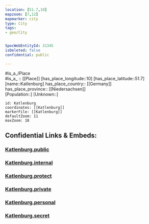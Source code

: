 ```yaml
---
location: [51.7,10] 
mapzoom: [7,12] 
mapmarker: city 
type: City
tags:
- geo/City


SpocWebEntityId: 31345
isDeleted: false
confidential: public

---
```

#is_a_/Place  
#is_a_ :: [[Place]] 
[has_place_longitude::10] 
[has_place_latitude::51.7] 
[name::Katlenburg] 
has_place_country:: [[Germany]]  
has_place_province:: [[Niedersachsen]]  
[Population::] 
[Unknown::] 


```leaflet
id: Katlenburg
coordinates: [[Katlenburg]] 
markerFile: [[Katlenburg]] 
defaultZoom: 11 
maxZoom: 18
```


## Confidential Links & Embeds: 

### [Katlenburg.public](/_public/\Earth\Continent\Europe\Europe~Central\Germany\Germany~West\Niedersachsen\counties~Niedersachsen\Northeim\cities~Northeim\Katlenburg-Lindau\boroughs~Katlenburg-LindauKatlenburg.public.md) 

### [Katlenburg.internal](/_internal/\Earth\Continent\Europe\Europe~Central\Germany\Germany~West\Niedersachsen\counties~Niedersachsen\Northeim\cities~Northeim\Katlenburg-Lindau\boroughs~Katlenburg-LindauKatlenburg.internal.md) 

### [Katlenburg.protect](/_protect/\Earth\Continent\Europe\Europe~Central\Germany\Germany~West\Niedersachsen\counties~Niedersachsen\Northeim\cities~Northeim\Katlenburg-Lindau\boroughs~Katlenburg-LindauKatlenburg.protect.md) 

### [Katlenburg.private](/_private/\Earth\Continent\Europe\Europe~Central\Germany\Germany~West\Niedersachsen\counties~Niedersachsen\Northeim\cities~Northeim\Katlenburg-Lindau\boroughs~Katlenburg-LindauKatlenburg.private.md) 

### [Katlenburg.personal](/_personal/\Earth\Continent\Europe\Europe~Central\Germany\Germany~West\Niedersachsen\counties~Niedersachsen\Northeim\cities~Northeim\Katlenburg-Lindau\boroughs~Katlenburg-LindauKatlenburg.personal.md) 

### [Katlenburg.secret](/_secret/\Earth\Continent\Europe\Europe~Central\Germany\Germany~West\Niedersachsen\counties~Niedersachsen\Northeim\cities~Northeim\Katlenburg-Lindau\boroughs~Katlenburg-LindauKatlenburg.secret.md)

